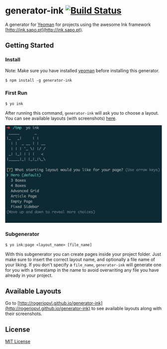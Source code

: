 # generator-ink [![Build Status](https://secure.travis-ci.org/rogeriopvl/generator-ink.png?branch=master)](https://travis-ci.org/rogeriopvl/generator-ink)

A generator for [Yeoman](http://yeoman.io) for projects using the awesome Ink framework [http://ink.sapo.pt](http://ink.sapo.pt).


## Getting Started

### Install

Note: Make sure you have installed [yeoman](http://yeoman.io) before installing this generator.

```
$ npm install -g generator-ink
```

### First Run

```
$ yo ink
```

After running this command, `generator-ink` will ask you to choose a layout. You can see available layouts (with screenshots) [here](http://rogeriopvl.github.io/generator-ink).

![generator-ink screenshot](/screenshots/generator-ink.png)

### Subgenerator

```
$ yo ink:page <layout_name> [file_name]
```

With this subgenerator you can create pages inside your project folder. Just make sure to insert the correct layout name, and optionally a file name of your liking. If you don't specify a `file_name`, `generator-ink` will generate one for you with a timestamp in the name to avoid overwriting any file you have already in your project.

## Available Layouts

Go to [http://rogeriopvl.github.io/generator-ink](http://rogeriopvl.github.io/generator-ink) to see available layouts along with their screenshots.


## License

[MIT License](http://en.wikipedia.org/wiki/MIT_License)
